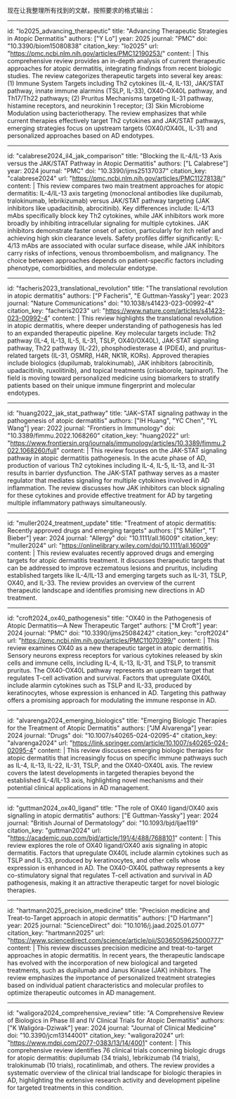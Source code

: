 现在让我整理所有找到的文献，按照要求的格式输出：

----
id: "lo2025_advancing_therapeutic"
title: "Advancing Therapeutic Strategies in Atopic Dermatitis"
authors: ["Y Lo"]
year: 2025
journal: "PMC"
doi: "10.3390/biom15080838"
citation_key: "lo2025"
url: "https://pmc.ncbi.nlm.nih.gov/articles/PMC12190253/"
content: |
  This comprehensive review provides an in-depth analysis of current therapeutic approaches for atopic dermatitis, integrating findings from recent biologic studies. The review categorizes therapeutic targets into several key areas: (1) Immune System Targets including Th2 cytokines (IL-4, IL-13), JAK/STAT pathway, innate immune alarmins (TSLP, IL-33), OX40-OX40L pathway, and Th17/Th22 pathways; (2) Pruritus Mechanisms targeting IL-31 pathway, histamine receptors, and neurokinin 1 receptor; (3) Skin Microbiome Modulation using bacteriotherapy. The review emphasizes that while current therapies effectively target Th2 cytokines and JAK/STAT pathways, emerging strategies focus on upstream targets (OX40/OX40L, IL-31) and personalized approaches based on AD endotypes.

----
id: "calabrese2024_il4_jak_comparison"
title: "Blocking the IL-4/IL-13 Axis versus the JAK/STAT Pathway in Atopic Dermatitis"
authors: ["L Calabrese"]
year: 2024
journal: "PMC"
doi: "10.3390/ijms25137037"
citation_key: "calabrese2024"
url: "https://pmc.ncbi.nlm.nih.gov/articles/PMC11278138/"
content: |
  This review compares two main treatment approaches for atopic dermatitis: IL-4/IL-13 axis targeting (monoclonal antibodies like dupilumab, tralokinumab, lebrikizumab) versus JAK/STAT pathway targeting (JAK inhibitors like upadacitinib, abrocitinib). Key differences include: IL-4/13 mAbs specifically block key Th2 cytokines, while JAK inhibitors work more broadly by inhibiting intracellular signaling for multiple cytokines. JAK inhibitors demonstrate faster onset of action, particularly for itch relief and achieving high skin clearance levels. Safety profiles differ significantly: IL-4/13 mAbs are associated with ocular surface disease, while JAK inhibitors carry risks of infections, venous thromboembolism, and malignancy. The choice between approaches depends on patient-specific factors including phenotype, comorbidities, and molecular endotype.

----
id: "facheris2023_translational_revolution"
title: "The translational revolution in atopic dermatitis"
authors: ["P Facheris", "E Guttman-Yassky"]
year: 2023
journal: "Nature Communications"
doi: "10.1038/s41423-023-00992-4"
citation_key: "facheris2023"
url: "https://www.nature.com/articles/s41423-023-00992-4"
content: |
  This review highlights the translational revolution in atopic dermatitis, where deeper understanding of pathogenesis has led to an expanded therapeutic pipeline. Key molecular targets include: Th2 pathway (IL-4, IL-13, IL-5, IL-31, TSLP, OX40/OX40L), JAK-STAT signaling pathway, Th22 pathway (IL-22), phosphodiesterase 4 (PDE4), and pruritus-related targets (IL-31, OSMRβ, H4R, NK1R, KORs). Approved therapies include biologics (dupilumab, tralokinumab), JAK inhibitors (abrocitinib, upadacitinib, ruxolitinib), and topical treatments (crisaborole, tapinarof). The field is moving toward personalized medicine using biomarkers to stratify patients based on their unique immune fingerprint and molecular endotypes.

----
id: "huang2022_jak_stat_pathway"
title: "JAK–STAT signaling pathway in the pathogenesis of atopic dermatitis"
authors: ["IH Huang", "YC Chen", "YL Wang"]
year: 2022
journal: "Frontiers in Immunology"
doi: "10.3389/fimmu.2022.1068260"
citation_key: "huang2022"
url: "https://www.frontiersin.org/journals/immunology/articles/10.3389/fimmu.2022.1068260/full"
content: |
  This review focuses on the JAK-STAT signaling pathway in atopic dermatitis pathogenesis. In the acute phase of AD, production of various Th2 cytokines including IL-4, IL-5, IL-13, and IL-31 results in barrier dysfunction. The JAK-STAT pathway serves as a master regulator that mediates signaling for multiple cytokines involved in AD inflammation. The review discusses how JAK inhibitors can block signaling for these cytokines and provide effective treatment for AD by targeting multiple inflammatory pathways simultaneously.

----
id: "muller2024_treatment_update"
title: "Treatment of atopic dermatitis: Recently approved drugs and emerging targets"
authors: ["S Müller", "T Bieber"]
year: 2024
journal: "Allergy"
doi: "10.1111/all.16009"
citation_key: "muller2024"
url: "https://onlinelibrary.wiley.com/doi/10.1111/all.16009"
content: |
  This review evaluates recently approved drugs and emerging targets for atopic dermatitis treatment. It discusses therapeutic targets that can be addressed to improve eczematous lesions and pruritus, including established targets like IL-4/IL-13 and emerging targets such as IL-31, TSLP, OX40, and IL-33. The review provides an overview of the current therapeutic landscape and identifies promising new directions in AD treatment.

----
id: "croft2024_ox40_pathogenesis"
title: "OX40 in the Pathogenesis of Atopic Dermatitis—A New Therapeutic Target"
authors: ["M Croft"]
year: 2024
journal: "PMC"
doi: "10.3390/ijms25084242"
citation_key: "croft2024"
url: "https://pmc.ncbi.nlm.nih.gov/articles/PMC11070399/"
content: |
  This review examines OX40 as a new therapeutic target in atopic dermatitis. Sensory neurons express receptors for various cytokines released by skin cells and immune cells, including IL-4, IL-13, IL-31, and TSLP, to transmit pruritus. The OX40-OX40L pathway represents an upstream target that regulates T-cell activation and survival. Factors that upregulate OX40L include alarmin cytokines such as TSLP and IL-33, produced by keratinocytes, whose expression is enhanced in AD. Targeting this pathway offers a promising approach for modulating the immune response in AD.

----
id: "alvarenga2024_emerging_biologics"
title: "Emerging Biologic Therapies for the Treatment of Atopic Dermatitis"
authors: ["JM Alvarenga"]
year: 2024
journal: "Drugs"
doi: "10.1007/s40265-024-02095-4"
citation_key: "alvarenga2024"
url: "https://link.springer.com/article/10.1007/s40265-024-02095-4"
content: |
  This review discusses emerging biologic therapies for atopic dermatitis that increasingly focus on specific immune pathways such as IL-4, IL-13, IL-22, IL-31, TSLP, and the OX40-OX40L axis. The review covers the latest developments in targeted therapies beyond the established IL-4/IL-13 axis, highlighting novel mechanisms and their potential clinical applications in AD management.

----
id: "guttman2024_ox40_ligand"
title: "The role of OX40 ligand/OX40 axis signalling in atopic dermatitis"
authors: ["E Guttman-Yassky"]
year: 2024
journal: "British Journal of Dermatology"
doi: "10.1093/bjd/ljae119"
citation_key: "guttman2024"
url: "https://academic.oup.com/bjd/article/191/4/488/7688101"
content: |
  This review explores the role of OX40 ligand/OX40 axis signaling in atopic dermatitis. Factors that upregulate OX40L include alarmin cytokines such as TSLP and IL-33, produced by keratinocytes, and other cells whose expression is enhanced in AD. The OX40-OX40L pathway represents a key co-stimulatory signal that regulates T-cell activation and survival in AD pathogenesis, making it an attractive therapeutic target for novel biologic therapies.

----
id: "hartmann2025_precision_medicine"
title: "Precision medicine and Treat-to-Target approach in atopic dermatitis"
authors: ["D Hartmann"]
year: 2025
journal: "ScienceDirect"
doi: "10.1016/j.jaad.2025.01.077"
citation_key: "hartmann2025"
url: "https://www.sciencedirect.com/science/article/pii/S0365059625000777"
content: |
  This review discusses precision medicine and treat-to-target approaches in atopic dermatitis. In recent years, the therapeutic landscape has evolved with the incorporation of new biological and targeted treatments, such as dupilumab and Janus Kinase (JAK) inhibitors. The review emphasizes the importance of personalized treatment strategies based on individual patient characteristics and molecular profiles to optimize therapeutic outcomes in AD management.

----
id: "waligora2024_comprehensive_review"
title: "A Comprehensive Review of Biologics in Phase III and IV Clinical Trials for Atopic Dermatitis"
authors: ["K Waligóra-Dziwak"]
year: 2024
journal: "Journal of Clinical Medicine"
doi: "10.3390/jcm13144001"
citation_key: "waligora2024"
url: "https://www.mdpi.com/2077-0383/13/14/4001"
content: |
  This comprehensive review identifies 76 clinical trials concerning biologic drugs for atopic dermatitis: dupilumab (34 trials), lebrikizumab (14 trials), tralokinumab (10 trials), rocatinlimab, and others. The review provides a systematic overview of the clinical trial landscape for biologic therapies in AD, highlighting the extensive research activity and development pipeline for targeted treatments in this condition.